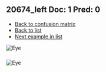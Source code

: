 ## 20674_left Doc: 1 Pred: 0
- [Back to confusion matrix](https://github.com/juliandewit/kaggle_retinopathy/blob/master/matrix.md)
- [Back to list](https://github.com/juliandewit/kaggle_retinopathy/blob/master/lists/10/list.md)
- [Next example in list](https://github.com/juliandewit/kaggle_retinopathy/blob/master/lists/10/20/20677_right.md)

![Eye](https://retinopaty.blob.core.windows.net/size1024/20674_left_1.jpeg)

### 

![Eye]()
